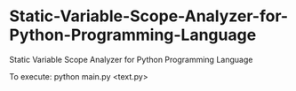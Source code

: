 # Static-Variable-Scope-Analyzer-for-Python-Programming-Language
Static Variable Scope Analyzer for Python Programming Language

To execute:
python main.py <text.py>
